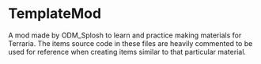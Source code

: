 # TemplateMod
A mod made by ODM_Splosh to learn and practice making materials for Terraria. The items source code in these files are heavily commented to be used for reference when creating items similar to that particular material.
